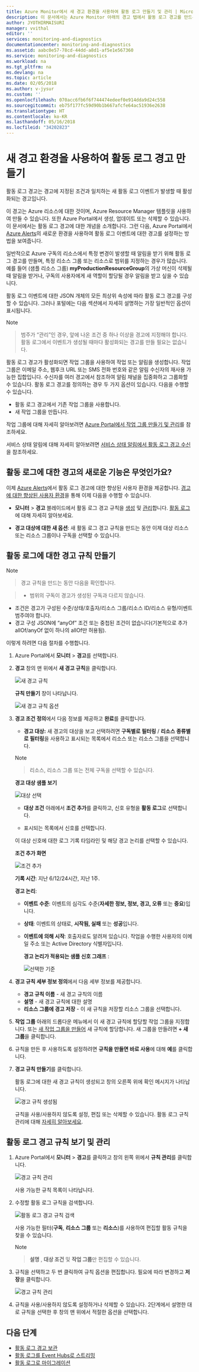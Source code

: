 ```yaml
---
title: Azure Monitor에서 새 경고 환경을 사용하여 활동 로그 만들기 및 관리 | Microsoft Docs
description: 이 문서에서는 Azure Monitor 아래의 경고 탭에서 활동 로그 경고를 만드는 방법에 대한 정보를 제공합니다.
author: JYOTHIRMAISURI
manager: vvithal
editor: ''
services: monitoring-and-diagnostics
documentationcenter: monitoring-and-diagnostics
ms.assetid: aabc0e57-78cd-44dd-a8d1-af5e1e567360
ms.service: monitoring-and-diagnostics
ms.workload: na
ms.tgt_pltfrm: na
ms.devlang: na
ms.topic: article
ms.date: 02/05/2018
ms.author: v-jysur
ms.custom: ''
ms.openlocfilehash: 070acc6fb6f6f744474edeef0e914dda9d24c558
ms.sourcegitcommit: eb75f177fc59d90b1b667afcfe64ac51936e2638
ms.translationtype: HT
ms.contentlocale: ko-KR
ms.lasthandoff: 05/16/2018
ms.locfileid: "34202823"
---
```

# <a name="create-activity-log-alerts-using-the-new-alerts-experience"></a>새 경고 환경을 사용하여 활동 로그 경고 만들기

활동 로그 경고는 경고에 지정된 조건과 일치하는 새 활동 로그 이벤트가 발생할 때 활성화되는 경고입니다.

이 경고는 Azure 리소스에 대한 것이며, Azure Resource Manager 템플릿을 사용하여 만들 수 있습니다. 또한 Azure Portal에서 생성, 업데이트 또는 삭제할 수 있습니다. 이 문서에서는 활동 로그 경고에 대한 개념을 소개합니다. 그런 다음, Azure Portal에서 [Azure Alerts](monitoring-overview-unified-alerts.md)의 새로운 환경을 사용하여 활동 로그 이벤트에 대한 경고를 설정하는 방법을 보여줍니다.

일반적으로 Azure 구독의 리소스에서 특정 변경이 발생할 때 알림을 받기 위해 활동 로그 경고를 만들며, 특정 리소스 그룹 또는 리소스로 범위를 지정하는 경우가 많습니다. 예를 들어 (샘플 리소스 그룹) **myProductionResourceGroup**의 가상 머신이 삭제될 때 알림을 받거나, 구독의 사용자에게 새 역할이 할당될 경우 알림을 받고 싶을 수 있습니다.

활동 로그 이벤트에 대한 JSON 개체의 모든 최상위 속성에 따라 활동 로그 경고를 구성할 수 있습니다. 그러나 포털에는 다음 섹션에서 자세히 설명하는 가장 일반적인 옵션이 표시됩니다.

>[!NOTE]

> 범주가 “관리”인 경우, 앞에 나온 조건 중 하나 이상을 경고에 지정해야 합니다. 활동 로그에서 이벤트가 생성될 때마다 활성화되는 경고를 만들 필요는 없습니다.
>

활동 로그 경고가 활성화되면 작업 그룹을 사용하여 작업 또는 알림을 생성합니다. 작업 그룹은 이메일 주소, 웹후크 URL 또는 SMS 전화 번호와 같은 알림 수신자의 재사용 가능한 집합입니다. 수신자를 여러 경고에서 참조하여 알림 채널을 집중화하고 그룹화할 수 있습니다. 활동 로그 경고를 정의하는 경우 두 가지 옵션이 있습니다. 다음을 수행할 수 있습니다.

* 활동 로그 경고에서 기존 작업 그룹을 사용합니다.
* 새 작업 그룹을 만듭니다.

작업 그룹에 대해 자세히 알아보려면 [Azure Portal에서 작업 그룹 만들기 및 관리](monitoring-action-groups.md)를 참조하세요.

서비스 상태 알림에 대해 자세히 알아보려면 [서비스 상태 알림에서 활동 로그 경고 수신](monitoring-activity-log-alerts-on-service-notifications.md)을 참조하세요.


## <a name="whats-new-in-alerts-for-activity-logs"></a>활동 로그에 대한 경고의 새로운 기능은 무엇인가요?

이제 [Azure Alerts](monitoring-overview-unified-alerts.md)에서 활동 로그 경고에 대한 향상된 사용자 환경을 제공합니다. [경고에 대한 향상된 사용자 환경](monitoring-overview-unified-alerts.md)을 통해 이제 다음을 수행할 수 있습니다.

- **모니터** > **경고** 블레이드에서 활동 로그 경고 규칙을 [생성](#create-an-alert-rule-for-an-activity-log) 및 [관리](#view-and-manage-activity-log-alert-rules)합니다. [활동 로그](monitoring-overview-activity-logs.md)에 대해 자세히 알아보세요.

- **경고 대상에 대한 새 옵션**: 새 활동 로그 경고 규칙을 만드는 동안 이제 대상 리소스 또는 리소스 그룹이나 구독을 선택할 수 있습니다.


## <a name="create-an-alert-rule-for-an-activity-log"></a>활동 로그에 대한 경고 규칙 만들기

> [!NOTE]

>  경고 규칙을 만드는 동안 다음을 확인합니다.

> - 범위의 구독이 경고가 생성된 구독과 다르지 않습니다.
- 조건은 경고가 구성된 수준/상태/호출자/리소스 그룹/리소스 ID/리소스 유형/이벤트 범주여야 합니다.
- 경고 구성 JSON에 “anyOf” 조건 또는 중첩된 조건이 없습니다(기본적으로 추가 allOf/anyOf 없이 하나의 allOf만 허용됨).


이렇게 하려면 다음 절차를 수행합니다.

1. Azure Portal에서 **모니터** > **경고**를 선택합니다.
2. **경고** 창의 맨 위에서 **새 경고 규칙**을 클릭합니다.

     ![새 경고 규칙](./media/monitoring-activity-log-alerts-new-experience/create-new-alert-rule.png)

     **규칙 만들기** 창이 나타납니다.

      ![새 경고 규칙 옵션](./media/monitoring-activity-log-alerts-new-experience/create-new-alert-rule-options.png)

3. **경고 조건 정의**에서 다음 정보를 제공하고 **완료**를 클릭합니다.

    - **경고 대상:** 새 경고의 대상을 보고 선택하려면 **구독별로 필터링** / **리소스 종류별로 필터링**을 사용하고 표시되는 목록에서 리소스 또는 리소스 그룹을 선택합니다.

    > [!NOTE]

    > 리소스, 리소스 그룹 또는 전체 구독을 선택할 수 있습니다.

    **경고 대상 샘플 보기**

     ![대상 선택](./media/monitoring-activity-log-alerts-new-experience/select-target.png)

    - **대상 조건** 아래에서 **조건 추가**를 클릭하고, 신호 유형을 **활동 로그**로 선택합니다.

    - 표시되는 목록에서 신호를 선택합니다.

    이 대상 신호에 대한 로그 기록 타임라인 및 해당 경고 논리를 선택할 수 있습니다.

    **조건 추가 화면**

    ![조건 추가](./media/monitoring-activity-log-alerts-new-experience/add-criteria.png)

    **기록 시간**: 지난 6/12/24시간, 지난 1주.

    **경고 논리**:

     - **이벤트 수준**: 이벤트의 심각도 수준(**자세한 정보, 정보, 경고, 오류** 또는 **중요**)입니다.
     - **상태**: 이벤트의 상태로, **시작됨, 실패** 또는 **성공**입니다.
     - **이벤트에 의해 시작**: 호출자로도 알려져 있습니다. 작업을 수행한 사용자의 이메일 주소 또는 Active Directory 식별자입니다.

        **경고 논리가 적용되는 샘플 신호 그래프** :

        ![ 선택한 기준](./media/monitoring-activity-log-alerts-new-experience/criteria-selected.png)

4. **경고 규칙 세부 정보 정의**에서 다음 세부 정보를 제공합니다.

    - **경고 규칙 이름** - 새 경고 규칙의 이름
    - **설명** - 새 경고 규칙에 대한 설명
    - **리소스 그룹에 경고 저장** - 이 새 규칙을 저장할 리소스 그룹을 선택합니다.

5. **작업 그룹** 아래의 드롭다운 메뉴에서 이 새 경고 규칙에 할당할 작업 그룹을 지정합니다. 또는 [새 작업 그룹을 만들어](monitoring-action-groups.md) 새 규칙에 할당합니다. 새 그룹을 만들려면 **+ 새 그룹**을 클릭합니다.

6. 규칙을 만든 후 사용하도록 설정하려면 **규칙을 만들면 바로 사용**에 대해 **예**를 클릭합니다.
7. **경고 규칙 만들기**를 클릭합니다.

    활동 로그에 대한 새 경고 규칙이 생성되고 창의 오른쪽 위에 확인 메시지가 나타납니다.

    ![ 경고 규칙 생성됨](./media/monitoring-activity-log-alerts-new-experience/alert-created.png)

    규칙을 사용/사용하지 않도록 설정, 편집 또는 삭제할 수 있습니다. 활동 로그 규칙 관리에 대해 [자세히 알아보세요](#view-and-manage-activity-log-alert-rules).

## <a name="view-and-manage-activity-log-alert-rules"></a>활동 로그 경고 규칙 보기 및 관리

1. Azure Portal에서 **모니터** > **경고**를 클릭하고 창의 왼쪽 위에서 **규칙 관리**를 클릭합니다.

    ![ 경고 규칙 관리](./media/monitoring-activity-log-alerts-new-experience/manage-alert-rules.png)

    사용 가능한 규칙 목록이 나타납니다.

2. 수정할 활동 로그 규칙을 검색합니다.

    ![ 활동 로그 경고 규칙 검색](./media/monitoring-activity-log-alerts-new-experience/searth-activity-log-rule-to-edit.png)

    사용 가능한 필터(**구독**, **리소스 그룹** 또는 **리소스**)를 사용하여 편집할 활동 규칙을 찾을 수 있습니다.

    > [!NOTE]

    > **설명** , **대상 조건** 및 **작업 그룹**만 편집할 수 있습니다.

3.  규칙을 선택하고 두 번 클릭하여 규칙 옵션을 편집합니다. 필요에 따라 변경하고 **저장**을 클릭합니다.

    ![ 경고 규칙 관리](./media/monitoring-activity-log-alerts-new-experience/activity-log-rule-edit-page.png)

4.  규칙을 사용/사용하지 않도록 설정하거나 삭제할 수 있습니다. 2단계에서 설명한 대로 규칙을 선택한 후 창의 맨 위에서 적절한 옵션을 선택합니다.


## <a name="next-steps"></a>다음 단계

- [활동 로그 경고 보관](monitoring-archive-activity-log.md)
- [활동 로그를 Event Hubs로 스트리밍](monitoring-stream-activity-logs-event-hubs.md)
- [활동 로그로 마이그레이션](monitoring-migrate-management-alerts.md)

